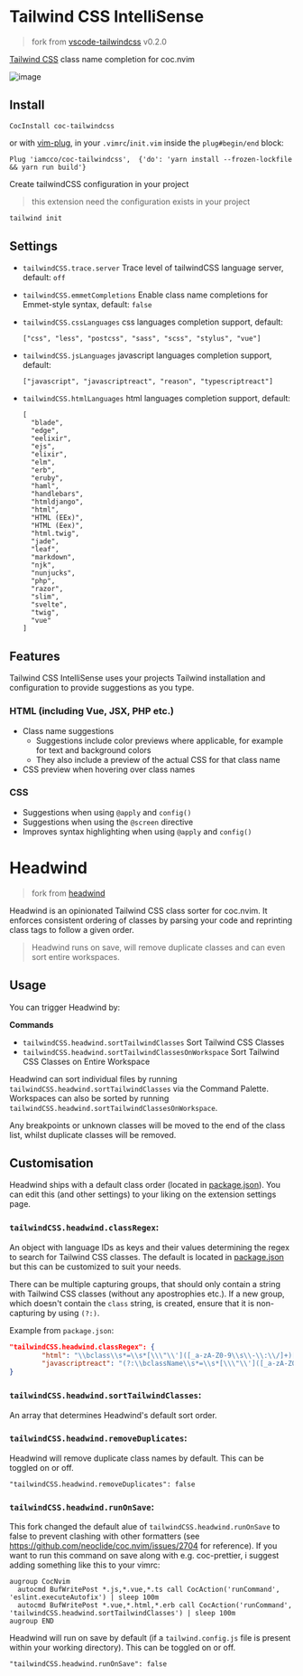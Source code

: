 # Tailwind CSS IntelliSense

> fork from [vscode-tailwindcss](https://github.com/bradlc/vscode-tailwindcss) v0.2.0

[Tailwind CSS](https://tailwindcss.com/) class name completion for coc.nvim

![image](https://user-images.githubusercontent.com/5492542/72122448-e6e47980-3398-11ea-908f-820a64b16b47.png)

## Install

```viml
CocInstall coc-tailwindcss
```

or with [vim-plug](https://github.com/junegunn/vim-plug),
in your `.vimrc`/`init.vim` inside the `plug#begin/end` block:

```viml
Plug 'iamcco/coc-tailwindcss',  {'do': 'yarn install --frozen-lockfile && yarn run build'}
```

Create tailwindCSS configuration in your project

> this extension need the configuration exists in your project

```bash
tailwind init
```

## Settings

- `tailwindCSS.trace.server` Trace level of tailwindCSS language server, default: `off`
- `tailwindCSS.emmetCompletions` Enable class name completions for Emmet-style syntax, default: `false`
- `tailwindCSS.cssLanguages` css languages completion support, default:

  ```jsonc
  ["css", "less", "postcss", "sass", "scss", "stylus", "vue"]
  ```

- `tailwindCSS.jsLanguages` javascript languages completion support, default:

  ```jsonc
  ["javascript", "javascriptreact", "reason", "typescriptreact"]
  ```

- `tailwindCSS.htmlLanguages` html languages completion support, default:

  ```jsonc
  [
    "blade",
    "edge",
    "eelixir",
    "ejs",
    "elixir",
    "elm",
    "erb",
    "eruby",
    "haml",
    "handlebars",
    "htmldjango",
    "html",
    "HTML (EEx)",
    "HTML (Eex)",
    "html.twig",
    "jade",
    "leaf",
    "markdown",
    "njk",
    "nunjucks",
    "php",
    "razor",
    "slim",
    "svelte",
    "twig",
    "vue"
  ]
  ```

## Features

Tailwind CSS IntelliSense uses your projects Tailwind installation and configuration
to provide suggestions as you type.

### HTML (including Vue, JSX, PHP etc.)

- Class name suggestions
  - Suggestions include color previews where applicable, for example for text and background colors
  - They also include a preview of the actual CSS for that class name
- CSS preview when hovering over class names

### CSS

- Suggestions when using `@apply` and `config()`
- Suggestions when using the `@screen` directive
- Improves syntax highlighting when using `@apply` and `config()`

# Headwind

> fork from [headwind](https://github.com/heybourn/headwind)

Headwind is an opinionated Tailwind CSS class sorter for coc.nvim.
It enforces consistent ordering of classes by parsing your code and reprinting class tags to follow a given order.

> Headwind runs on save, will remove duplicate classes and can even sort entire workspaces.

## Usage

You can trigger Headwind by:

**Commands**

- `tailwindCSS.headwind.sortTailwindClasses` Sort Tailwind CSS Classes
- `tailwindCSS.headwind.sortTailwindClassesOnWorkspace` Sort Tailwind CSS Classes on Entire Workspace

Headwind can sort individual files by running `tailwindCSS.headwind.sortTailwindClasses` via the Command Palette.
Workspaces can also be sorted by running `tailwindCSS.headwind.sortTailwindClassesOnWorkspace`.

Any breakpoints or unknown classes will be moved to the end of the class list, whilst duplicate classes will be removed.

## Customisation

Headwind ships with a default class order (located in [package.json](package.json)).
You can edit this (and other settings) to your liking on the extension settings page.

### `tailwindCSS.headwind.classRegex`:

An object with language IDs as keys and their values determining the regex to search for Tailwind CSS classes.
The default is located in [package.json](package.json) but this can be customized to suit your needs.

There can be multiple capturing groups, that should only contain a string with Tailwind CSS
classes (without any apostrophies etc.). If a new group, which doesn't contain the `class` string,
is created, ensure that it is non-capturing by using `(?:)`.

Example from `package.json`:

```json
"tailwindCSS.headwind.classRegex": {
		"html": "\\bclass\\s*=\\s*[\\\"\\']([_a-zA-Z0-9\\s\\-\\:\\/]+)[\\\"\\']",
		"javascriptreact": "(?:\\bclassName\\s*=\\s*[\\\"\\']([_a-zA-Z0-9\\s\\-\\:\\/]+)[\\\"\\'])|(?:\\btw\\s*`([_a-zA-Z0-9\\s\\-\\:\\/]*)`)"
}
```

### `tailwindCSS.headwind.sortTailwindClasses`:

An array that determines Headwind's default sort order.

### `tailwindCSS.headwind.removeDuplicates`:

Headwind will remove duplicate class names by default. This can be toggled on or off.

`"tailwindCSS.headwind.removeDuplicates": false`

### `tailwindCSS.headwind.runOnSave`:

This fork changed the default alue of `tailwindCSS.headwind.runOnSave` to false to prevent clashing with other formatters (see https://github.com/neoclide/coc.nvim/issues/2704 for reference). If you want to run this command on save along with e.g. coc-prettier, i suggest adding something like this to your vimrc:

```
augroup CocNvim
  autocmd BufWritePost *.js,*.vue,*.ts call CocAction('runCommand', 'eslint.executeAutofix') | sleep 100m
  autocmd BufWritePost *.vue,*.html,*.erb call CocAction('runCommand', 'tailwindCSS.headwind.sortTailwindClasses') | sleep 100m
augroup END
```

Headwind will run on save by default (if a `tailwind.config.js` file is present within your working directory). This can be toggled on or off.

`"tailwindCSS.headwind.runOnSave": false`
